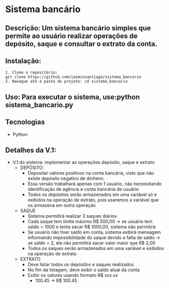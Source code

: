 # Sistema bancário

## Descrição: Um sistema bancário simples que permite ao usuário realizar operações de depósito, saque e consultar o extrato da conta.

## Instalação: 
    1. Clone o repositório:
    git clone https://github.com/iasminsantiago/sistema_bancario
    2. Navegue até a pasta do projeto: cd sistema_bancario

## Uso: Para executar o sistema, use:python sistema_bancario.py

## Tecnologias
- Python

## Detalhes da V.1:
- V.1  do sistema: implementar as operações depósito, saque e extrato
    - DEPÓSITO:
        - Depositar valores positivos na conta bancária, visto que não existe depósito negativo de dinheiro
        - Essa versão trabalhará apenas com 1 usuário, não necessitando identificação de agência e conta bancária de usuário
        - Todos os depósitos serão armazenados em uma variável só e exibidos na operação de extrato, pois usaremos a variável que os armazena em outra operação
    - SAQUE
        - Sistema permitirá realizar 3 saques diários
        - Cada saque tem limite máximo R$ 500,00 → se usuário tem saldo = 1000 e tenta sacar R$ 1000,00, sistema não permitirá
        - Se usuário não tiver saldo em conta, sistema exibirá mensagem informando impossibilidade do saque devido a falta de saldo → se saldo = 2, ele não permitirá sacar valor maior que R$ 2,00
        - Todos os saques serão armazenados em uma variável e exibidos na operação de extrato
    - EXTRATO
        - Deve listar todos os depósitos e saques realizados
        - No fim da listagem, deve exibir o saldo atual da conta
        - Exibir os valores usando formato R$ xxx.xx
            - 100.45 → R$ 100.45
